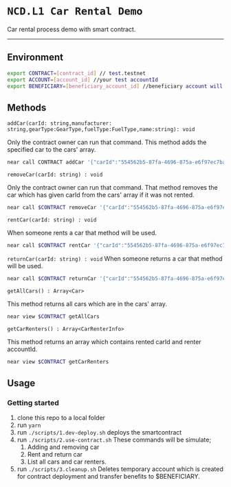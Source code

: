 # `NCD.L1 Car Rental Demo` 
Car rental process demo with smart contract.

----
## Environment
```sh
export CONTRACT=[contract_id] // test.testnet
export ACCOUNT=[account_id] //your test accountId
export BENEFICIARY=[beneficiary_account_id] //beneficiary account will be used when cleanup script runs.
```

## Methods

`addCar(carId: string,manufacturer: string,gearType:GearType,fuelType:FuelType,name:string): void`

Only the contract owner can run that command. This method adds the specified car to the cars' array.

```sh
near call CONTRACT addCar '{"carId":"554562b5-87fa-4696-875a-e6f97ec7bafd","manufacturer":"VW","gearType":1,"fuelType":0,"name":"golf"}' --accountId $CONTRACT
```

`removeCar(carId: string) : void`

Only the contract owner can run that command. That method removes the car which has given carId from the cars' array if it was not rented.

```sh
near call $CONTRACT removeCar '{"carId":"554562b5-87fa-4696-875a-e6f97ec7bafd"}' --accountId $CONTRACT
```

`rentCar(carId: string) : void`

When someone rents a car that method will be used.

```sh
near call $CONTRACT rentCar '{"carId":"554562b5-87fa-4696-875a-e6f97ec7bafd"}' --accountId $CONTRACT
```

`returnCar(carId: string) : void`
When someone returns a car that method will be used.

```sh
near call $CONTRACT returnCar '{"carId":"554562b5-87fa-4696-875a-e6f97ec7bafd"}' --accountId $CONTRACT
```

`getAllCars() : Array<Car>`

This method returns all cars which are in the cars' array.

```sh
near view $CONTRACT getAllCars
```

`getCarRenters() : Array<CarRenterInfo>`

This method returns an array which contains rented carId and renter accountId.

```sh
near view $CONTRACT getCarRenters
```

## Usage

### Getting started

1. clone this repo to a local folder
2. run `yarn`
3. run `./scripts/1.dev-deploy.sh` 
    deploys the smartcontract
4. run `./scripts/2.use-contract.sh`
   These commands will be simulate;
    1.  Adding and removing car
    2.  Rent and return car
    3.  List all cars and car renters.
5. run `./scripts/3.cleanup.sh`
   Deletes temporary account which is created for contract deployment and transfer benefits to $BENEFICIARY.

 